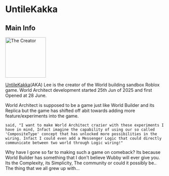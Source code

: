 # UntileKakka

## Main Info
<img class="" src="https://t2.rbxcdn.com/30DAY-AvatarHeadshot-17441E080E9DD79F37219DC82B709BB6-Png" alt="The Creator" style="width:128px;height:128px;">

[UntileKakka](https://www.roblox.com/users/159871912/profile)(AKA) Lee is the creator of the World building sandbox Roblox game. World Architect development started 25th Jun of 2025 and first Opened at 28 June. 

World Architect is supposed to be a game just like World Builder and its Replica but the game has shifted off abit towards adding more feature/experiments into the game.

`said, "I want to make World Architect crazier with these experiments I have in mind, Infact imagine the capability of using our so called 'CompositeType' concept that has unlocked more possibilities in the wiring. Infact I could even add a Messenger Logic that could directly communicate between two world through Logic wiring!"`

Why have I gone so far to making such a game on comeback? Its because World Builder has something that I don't believe Wubby will ever give you. Its the Complexity, its Simplicity, The community or could it possibly be.. The thing that we all grew up with...